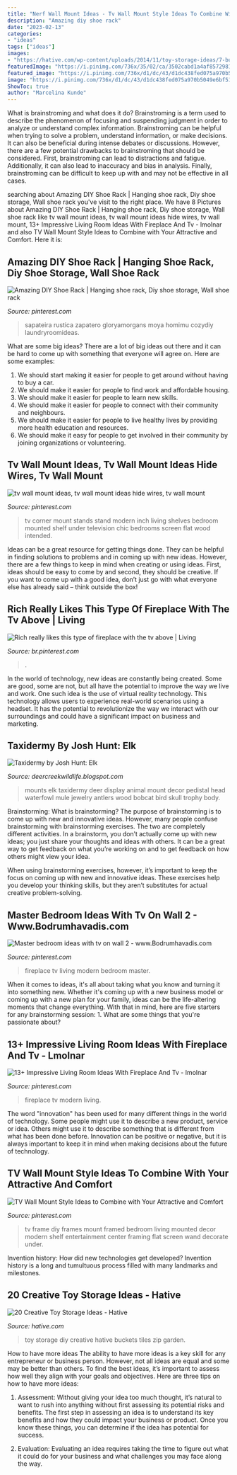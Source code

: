 ```yaml
---
title: "Nerf Wall Mount Ideas - Tv Wall Mount Style Ideas To Combine With Your Attractive And Comfort"
description: "Amazing diy shoe rack"
date: "2023-02-13"
categories:
- "ideas"
tags: ["ideas"]
images:
- "https://hative.com/wp-content/uploads/2014/11/toy-storage-ideas/7-buckets-and-zip-tiles-as-diy-toy-storage.jpg"
featuredImage: "https://i.pinimg.com/736x/35/02/ca/3502cabd1a4af8572981ab3b22693b0b.jpg"
featured_image: "https://i.pinimg.com/736x/d1/dc/43/d1dc438fed075a970b5049e6bf51c084--frame-tv-frames-on-wall.jpg?b=t"
image: "https://i.pinimg.com/736x/d1/dc/43/d1dc438fed075a970b5049e6bf51c084--frame-tv-frames-on-wall.jpg?b=t"
ShowToc: true
author: "Marcelina Kunde"
---
```



What is brainstroming and what does it do?
Brainstroming is a term used to describe the phenomenon of focusing and suspending judgment in order to analyze or understand complex information. Brainstroming can be helpful when trying to solve a problem, understand information, or make decisions. It can also be beneficial during intense debates or discussions. However, there are a few potential drawbacks to brainstroming that should be considered. First, brainstroming can lead to distractions and fatigue. Additionally, it can also lead to inaccuracy and bias in analysis. Finally, brainstroming can be difficult to keep up with and may not be effective in all cases.

	

		
searching about Amazing DIY Shoe Rack | Hanging shoe rack, Diy shoe storage, Wall shoe rack you've visit to the right place. We have 8 Pictures about Amazing DIY Shoe Rack | Hanging shoe rack, Diy shoe storage, Wall shoe rack like tv wall mount ideas, tv wall mount ideas hide wires, tv wall mount, 13+ Impressive Living Room Ideas With Fireplace And Tv - lmolnar and also TV Wall Mount Style Ideas to Combine with Your Attractive and Comfort. Here it is:
		
    
## Amazing DIY Shoe Rack | Hanging Shoe Rack, Diy Shoe Storage, Wall Shoe Rack

<img loading=lazy src="https://i.pinimg.com/736x/ab/d3/f3/abd3f3a0073772d6eb3ad7fbe42a3a38.jpg" onerror="this.onerror=null;this.src='https://tse3.mm.bing.net/th?id=OIP.lbh8DBIcOHvOyoSeRinZCgHaJ2&amp;pid=15.1';" alt="Amazing DIY Shoe Rack | Hanging shoe rack, Diy shoe storage, Wall shoe rack">

_Source: pinterest.com_

>sapateira rustica zapatero gloryamorgans moya homimu cozydiy laundryroomideas. 

	

What are some big ideas?
There are a lot of big ideas out there and it can be hard to come up with something that everyone will agree on. Here are some examples:
1. We should start making it easier for people to get around without having to buy a car.
2. We should make it easier for people to find work and affordable housing.
3. We should make it easier for people to learn new skills.
4. We should make it easier for people to connect with their community and neighbours.
5. We should make it easier for people to live healthy lives by providing more health education and resources.
6. We should make it easy for people to get involved in their community by joining organizations or volunteering.

    
## Tv Wall Mount Ideas, Tv Wall Mount Ideas Hide Wires, Tv Wall Mount

<img loading=lazy src="https://i.pinimg.com/736x/81/48/5a/81485a05040772a9eafe88078111242b.jpg" onerror="this.onerror=null;this.src='https://tse2.mm.bing.net/th?id=OIP.122Z300kEMpPQOvGuboFDQHaJ3&amp;pid=15.1';" alt="tv wall mount ideas, tv wall mount ideas hide wires, tv wall mount">

_Source: pinterest.com_

>tv corner mount stands stand modern inch living shelves bedroom mounted shelf under television chic bedrooms screen flat wood intended. 

	

Ideas can be a great resource for getting things done. They can be helpful in finding solutions to problems and in coming up with new ideas. However, there are a few things to keep in mind when creating or using ideas. First, ideas should be easy to come by and second, they should be creative. If you want to come up with a good idea, don’t just go with what everyone else has already said – think outside the box!

    
## Rich Really Likes This Type Of Fireplace With The Tv Above | Living

<img loading=lazy src="https://i.pinimg.com/736x/35/02/ca/3502cabd1a4af8572981ab3b22693b0b.jpg" onerror="this.onerror=null;this.src='https://tse2.mm.bing.net/th?id=OIP.1ocQREa_zwOMaa_ZTIqZzQHaNK&amp;pid=15.1';" alt="Rich really likes this type of fireplace with the tv above | Living">

_Source: br.pinterest.com_

>. 

	

In the world of technology, new ideas are constantly being created. Some are good, some are not, but all have the potential to improve the way we live and work. One such idea is the use of virtual reality technology. This technology allows users to experience real-world scenarios using a headset. It has the potential to revolutionize the way we interact with our surroundings and could have a significant impact on business and marketing.

    
## Taxidermy By Josh Hunt: Elk

<img loading=lazy src="http://2.bp.blogspot.com/-UBC-24wGC3c/UwbtJKKo6aI/AAAAAAAAGg8/AkQyYYwS5ME/s1600/IMG_1372.JPG" onerror="this.onerror=null;this.src='https://tse4.mm.bing.net/th?id=OIP.sCjNFHoOTYBV5pmtYu_FAwHaJ4&amp;pid=15.1';" alt="Taxidermy by Josh Hunt: Elk">

_Source: deercreekwildlife.blogspot.com_

>mounts elk taxidermy deer display animal mount decor pedistal head waterfowl mule jewelry antlers wood bobcat bird skull trophy body. 

	

Brainstorming: What is brainstorming?
The purpose of brainstorming is to come up with new and innovative ideas. However, many people confuse brainstorming with brainstorming exercises. The two are completely different activities.
In a brainstorm, you don’t actually come up with new ideas; you just share your thoughts and ideas with others. It can be a great way to get feedback on what you’re working on and to get feedback on how others might view your idea.

When using brainstorming exercises, however, it’s important to keep the focus on coming up with new and innovative ideas. These exercises help you develop your thinking skills, but they aren’t substitutes for actual creative problem-solving.

    
## Master Bedroom Ideas With Tv On Wall 2 - Www.Bodrumhavadis.com

<img loading=lazy src="https://i.pinimg.com/736x/fc/d8/c7/fcd8c7d6b4cc1bfe734d19a1313d809e.jpg" onerror="this.onerror=null;this.src='https://tse3.mm.bing.net/th?id=OIP.JErm-FVKJD5OAO8vVpD8XwHaL3&amp;pid=15.1';" alt="Master bedroom ideas with tv on wall 2 - www.Bodrumhavadis.com">

_Source: pinterest.com_

>fireplace tv living modern bedroom master. 

	

When it comes to ideas, it's all about taking what you know and turning it into something new. Whether it's coming up with a new business model or coming up with a new plan for your family, ideas can be the life-altering moments that change everything. With that in mind, here are five starters for any brainstorming session: 1. What are some things that you're passionate about?

    
## 13+ Impressive Living Room Ideas With Fireplace And Tv - Lmolnar

<img loading=lazy src="https://i.pinimg.com/736x/35/e1/a8/35e1a81341adfe9cb6ef6367b0cc36c4.jpg" onerror="this.onerror=null;this.src='https://tse3.mm.bing.net/th?id=OIP.YVG9_mKlSO2BuN2Df7iOVAHaJQ&amp;pid=15.1';" alt="13+ Impressive Living Room Ideas With Fireplace And Tv - lmolnar">

_Source: pinterest.com_

>fireplace tv modern living. 

	

The word "innovation" has been used for many different things in the world of technology. Some people might use it to describe a new product, service or idea. Others might use it to describe something that is different from what has been done before. Innovation can be positive or negative, but it is always important to keep it in mind when making decisions about the future of technology.

    
## TV Wall Mount Style Ideas To Combine With Your Attractive And Comfort

<img loading=lazy src="https://i.pinimg.com/736x/d1/dc/43/d1dc438fed075a970b5049e6bf51c084--frame-tv-frames-on-wall.jpg?b=t" onerror="this.onerror=null;this.src='https://tse1.mm.bing.net/th?id=OIP.y4jVmgh2EmG-L6_YUQTNLwHaJ3&amp;pid=15.1';" alt="TV Wall Mount Style Ideas to Combine with Your Attractive and Comfort">

_Source: pinterest.com_

>tv frame diy frames mount framed bedroom living mounted decor modern shelf entertainment center framing flat screen wand decorate under. 

	

Invention history: How did new technologies get developed?
Invention history is a long and tumultuous process filled with many landmarks and milestones.

    
## 20 Creative Toy Storage Ideas - Hative

<img loading=lazy src="https://hative.com/wp-content/uploads/2014/11/toy-storage-ideas/7-buckets-and-zip-tiles-as-diy-toy-storage.jpg" onerror="this.onerror=null;this.src='https://tse1.mm.bing.net/th?id=OIP.W76bRteOP4ABpjNebYdGGgHaLI&amp;pid=15.1';" alt="20 Creative Toy Storage Ideas - Hative">

_Source: hative.com_

>toy storage diy creative hative buckets tiles zip garden. 

	

How to have more ideas
The ability to have more ideas is a key skill for any entrepreneur or business person. However, not all ideas are equal and some may be better than others. To find the best ideas, it’s important to assess how well they align with your goals and objectives. Here are three tips on how to have more ideas:
1. Assessment: Without giving your idea too much thought, it’s natural to want to rush into anything without first assessing its potential risks and benefits. The first step in assessing an idea is to understand its key benefits and how they could impact your business or product. Once you know these things, you can determine if the idea has potential for success.

2. Evaluation: Evaluating an idea requires taking the time to figure out what it could do for your business and what challenges you may face along the way.

